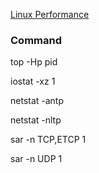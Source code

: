 
[Linux Performance](http://www.brendangregg.com/linuxperf.html)


### Command

top -Hp pid

iostat -xz 1

netstat -antp

netstat -nltp


sar -n TCP,ETCP 1

sar -n UDP 1
